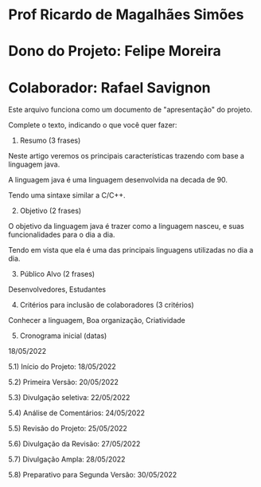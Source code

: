 # Prof Ricardo de Magalhães Simões
# Dono do Projeto: Felipe Moreira
# Colaborador: Rafael Savignon

Este arquivo funciona como um documento de "apresentação" do projeto.

Complete o texto, indicando o que você quer fazer:

1) Resumo (3 frases)

Neste artigo veremos os principais características trazendo com base a linguagem java. 

A linguagem java é uma linguagem desenvolvida na decada de 90.

Tendo uma sintaxe similar a C/C++.

2) Objetivo (2 frases)

O objetivo da linguagem java é trazer como a linguagem nasceu, e suas funcionalidades para o dia a dia. 

Tendo em vista que ela é uma das principais linguagens utilizadas no dia a dia.

3) Público Alvo (2 frases)

Desenvolvedores, Estudantes 

4) Critérios para inclusão de colaboradores (3 critérios)

Conhecer a linguagem, Boa organização, Criatividade

5) Cronograma inicial (datas)

18/05/2022

5.1) Início do Projeto:  18/05/2022

5.2) Primeira Versão:  20/05/2022

5.3) Divulgação seletiva:  22/05/2022

5.4) Análise de Comentários:  24/05/2022

5.5) Revisão do Projeto:  25/05/2022

5.6) Divulgação da Revisão: 27/05/2022 

5.7) Divulgação Ampla:  28/05/2022

5.8) Preparativo para Segunda Versão:  30/05/2022
